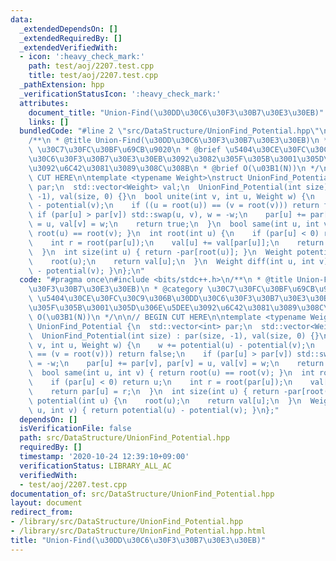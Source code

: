 ```yaml
---
data:
  _extendedDependsOn: []
  _extendedRequiredBy: []
  _extendedVerifiedWith:
  - icon: ':heavy_check_mark:'
    path: test/aoj/2207.test.cpp
    title: test/aoj/2207.test.cpp
  _pathExtension: hpp
  _verificationStatusIcon: ':heavy_check_mark:'
  attributes:
    document_title: "Union-Find(\u30DD\u30C6\u30F3\u30B7\u30E3\u30EB)"
    links: []
  bundledCode: "#line 2 \"src/DataStructure/UnionFind_Potential.hpp\"\n#include <bits/stdc++.h>\n\
    /**\n * @title Union-Find(\u30DD\u30C6\u30F3\u30B7\u30E3\u30EB)\n * @category\
    \ \u30C7\u30FC\u30BF\u69CB\u9020\n * @brief \u5404\u30CE\u30FC\u30C9\u306B\u30DD\
    \u30C6\u30F3\u30B7\u30E3\u30EB\u3092\u3082\u305F\u305B\u3001\u305D\u306E\u5DEE\
    \u3092\u6C42\u3081\u3089\u308C\u308B\n * @brief O(\u03B1(N))\n */\n\n// BEGIN\
    \ CUT HERE\n\ntemplate <typename Weight>\nstruct UnionFind_Potential {\n  std::vector<int>\
    \ par;\n  std::vector<Weight> val;\n  UnionFind_Potential(int size) : par(size,\
    \ -1), val(size, 0) {}\n  bool unite(int v, int u, Weight w) {\n    w += potential(u)\
    \ - potential(v);\n    if ((u = root(u)) == (v = root(v))) return false;\n   \
    \ if (par[u] > par[v]) std::swap(u, v), w = -w;\n    par[u] += par[v], par[v]\
    \ = u, val[v] = w;\n    return true;\n  }\n  bool same(int u, int v) { return\
    \ root(u) == root(v); }\n  int root(int u) {\n    if (par[u] < 0) return u;\n\
    \    int r = root(par[u]);\n    val[u] += val[par[u]];\n    return par[u] = r;\n\
    \  }\n  int size(int u) { return -par[root(u)]; }\n  Weight potential(int u) {\n\
    \    root(u);\n    return val[u];\n  }\n  Weight diff(int u, int v) { return potential(u)\
    \ - potential(v); }\n};\n"
  code: "#pragma once\n#include <bits/stdc++.h>\n/**\n * @title Union-Find(\u30DD\u30C6\
    \u30F3\u30B7\u30E3\u30EB)\n * @category \u30C7\u30FC\u30BF\u69CB\u9020\n * @brief\
    \ \u5404\u30CE\u30FC\u30C9\u306B\u30DD\u30C6\u30F3\u30B7\u30E3\u30EB\u3092\u3082\
    \u305F\u305B\u3001\u305D\u306E\u5DEE\u3092\u6C42\u3081\u3089\u308C\u308B\n * @brief\
    \ O(\u03B1(N))\n */\n\n// BEGIN CUT HERE\n\ntemplate <typename Weight>\nstruct\
    \ UnionFind_Potential {\n  std::vector<int> par;\n  std::vector<Weight> val;\n\
    \  UnionFind_Potential(int size) : par(size, -1), val(size, 0) {}\n  bool unite(int\
    \ v, int u, Weight w) {\n    w += potential(u) - potential(v);\n    if ((u = root(u))\
    \ == (v = root(v))) return false;\n    if (par[u] > par[v]) std::swap(u, v), w\
    \ = -w;\n    par[u] += par[v], par[v] = u, val[v] = w;\n    return true;\n  }\n\
    \  bool same(int u, int v) { return root(u) == root(v); }\n  int root(int u) {\n\
    \    if (par[u] < 0) return u;\n    int r = root(par[u]);\n    val[u] += val[par[u]];\n\
    \    return par[u] = r;\n  }\n  int size(int u) { return -par[root(u)]; }\n  Weight\
    \ potential(int u) {\n    root(u);\n    return val[u];\n  }\n  Weight diff(int\
    \ u, int v) { return potential(u) - potential(v); }\n};"
  dependsOn: []
  isVerificationFile: false
  path: src/DataStructure/UnionFind_Potential.hpp
  requiredBy: []
  timestamp: '2020-10-24 12:39:10+09:00'
  verificationStatus: LIBRARY_ALL_AC
  verifiedWith:
  - test/aoj/2207.test.cpp
documentation_of: src/DataStructure/UnionFind_Potential.hpp
layout: document
redirect_from:
- /library/src/DataStructure/UnionFind_Potential.hpp
- /library/src/DataStructure/UnionFind_Potential.hpp.html
title: "Union-Find(\u30DD\u30C6\u30F3\u30B7\u30E3\u30EB)"
---
```

